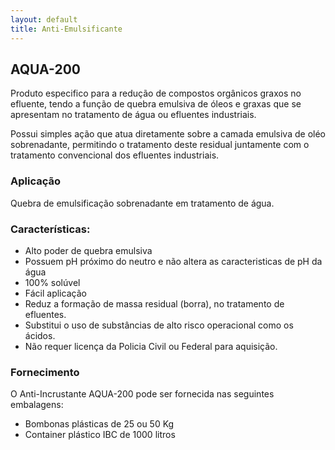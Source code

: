 ```yaml
---
layout: default
title: Anti-Emulsificante
---
```


## AQUA-200

Produto especifico para a redução de compostos orgânicos graxos no efluente, tendo a função de quebra  emulsiva de óleos e graxas que se apresentam no tratamento de água ou efluentes industriais.

Possui simples ação que atua diretamente sobre a camada emulsiva de oléo sobrenadante, permitindo o tratamento deste residual juntamente com o tratamento convencional dos efluentes industriais.

### Aplicação
Quebra de emulsificação sobrenadante em tratamento de água.

### Características:

- Alto poder de quebra emulsiva
- Possuem pH próximo do neutro e não altera as caracteristicas de pH da água
- 100% solúvel
- Fácil aplicação
- Reduz a formação de massa residual (borra), no tratamento de efluentes.
- Substitui o uso de substâncias de alto risco operacional como os ácidos.
- Não requer licença da Policia Civil ou Federal para aquisição.

### Fornecimento
O Anti-Incrustante AQUA-200 pode ser fornecida nas seguintes embalagens:

- Bombonas plásticas de 25 ou 50 Kg
- Container plástico IBC de 1000 litros

